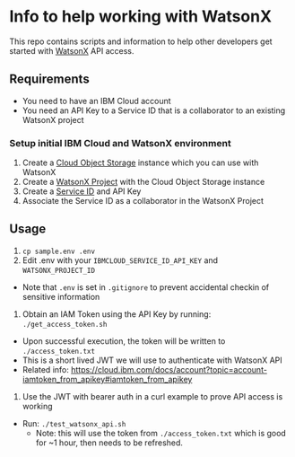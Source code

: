 # Info to help working with WatsonX
This repo contains scripts and information to help other developers get started with [WatsonX](https://dataplatform.cloud.ibm.com/wx/home?context=wx) API access.

## Requirements
- You need to have an IBM Cloud account
- You need an API Key to a Service ID that is a collaborator to an existing WatsonX project

### Setup initial IBM Cloud and WatsonX environment
1. Create a [Cloud Object Storage](https://cloud.ibm.com/objectstorage/overview) instance which you can use with WatsonX
1. Create a [WatsonX Project](https://dataplatform.cloud.ibm.com/wx/home?context=wx) with the Cloud Object Storage instance
1. Create a [Service ID](https://cloud.ibm.com/iam/serviceids) and API Key
1. Associate the Service ID as a collaborator in the WatsonX Project

## Usage
1. `cp sample.env .env`
1. Edit .env with your `IBMCLOUD_SERVICE_ID_API_KEY` and `WATSONX_PROJECT_ID`
  * Note that `.env` is set in `.gitignore` to prevent accidental checkin of sensitive information
1. Obtain an IAM Token using the API Key by running: `./get_access_token.sh`
  * Upon successful execution, the token will be written to `./access_token.txt`
  * This is a short lived JWT we will use to authenticate with WatsonX API
  * Related info: https://cloud.ibm.com/docs/account?topic=account-iamtoken_from_apikey#iamtoken_from_apikey
1. Use the JWT with bearer auth in a curl example to prove API access is working
  * Run: `./test_watsonx_api.sh`
    * Note: this will use the token from `./access_token.txt` which is good for ~1 hour, then needs to be refreshed.
